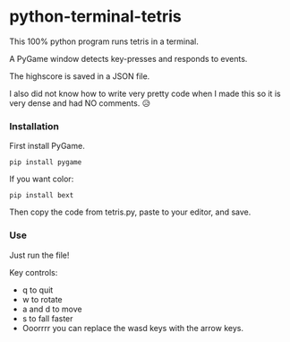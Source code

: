# python-terminal-tetris

This 100% python program runs tetris in a terminal.

A PyGame window detects key-presses and responds to events.

The highscore is saved in a JSON file.

I also did not know how to write very pretty code when I made this so it is very dense and had NO comments. 😥

###   Installation

First install PyGame.

```
pip install pygame
```

If you want color:

```
pip install bext
```

Then copy the code from tetris.py, paste to your editor, and save.

###   Use

Just run the file!

Key controls:
- q to quit
- w to rotate
- a and d to move 
- s to fall faster
- Ooorrrr you can replace the wasd keys with the arrow keys.
